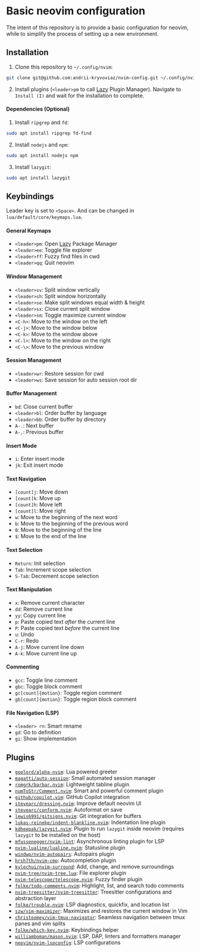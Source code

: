 # Basic neovim configuration

The intent of this repository is to provide a basic configuration for neovim, while to simplify the process of setting up a new environment.

## Installation

1. Clone this repository to `~/.config/nvim`:

```bash
git clone git@github.com:andrii-kryvoviaz/nvim-config.git ~/.config/nvim
```

2. Install plugins (`<leader>pm` to call [Lazy](https://github.com/folke/lazy.nvim) Plugin Manager). Navigate to `Install (I)` and wait for the installation to complete.

#### Dependencies (Optional)

1. Install `ripgrep` and `fd`:

```bash
sudo apt install ripgrep fd-find
```

2. Install `nodejs` and `npm`:

```bash
sudo apt install nodejs npm
```

3. Install `lazygit`:

```bash
sudo apt install lazygit
```

## Keybindings

Leader key is set to `<Space>`. And can be changed in `lua/default/core/keymaps.lua`.

#### General Keymaps
- `<leader>pm`: Open [Lazy](https://github.com/folke/lazy.nvim) Package Manager
- `<leader>ee`: Toggle file explorer
- `<leader>ff`: Fuzzy find files in cwd
- `<leader>qq`: Quit neovim

#### Window Management
- `<leader>sv`: Split window vertically
- `<leader>sh`: Split window horizontally
- `<leader>se`: Make split windows equal width & height
- `<leader>sx`: Close current split window
- `<leader>sm`: Toggle maximize current window
- `<C-h>`: Move to the window on the left
- `<C-j>`: Move to the window below
- `<C-k>`: Move to the window above
- `<C-l>`: Move to the window on the right
- `<C-\>`: Move to the previous window

#### Session Management
- `<leader>wr`: Restore session for cwd
- `<leader>ws`: Save session for auto session root dir

#### Buffer Management
- `bd`: Close current buffer
- `<leader>bl`: Order buffer by language
- `<leader>bb`: Order buffer by directory
- `A-.`: Next buffer
- `A-,`: Previous buffer

#### Insert Mode
- `i`: Enter insert mode
- `jk`: Exit insert mode

#### Text Navigation
- `[count]j`: Move down
- `[count]k`: Move up
- `[count]h`: Move left
- `[count]l`: Move right
- `w`: Move to the beginning of the next word
- `b`: Move to the beginning of the previous word
- `0`: Move to the beginning of the line
- `$`: Move to the end of the line

#### Text Selection
- `Return`: Init selection
- `Tab`: Increment scope selection
- `S-Tab`: Decrement scope selection

#### Text Manipulation
- `x`: Remove current character
- `dd`: Remove current line
- `yy`: Copy current line
- `p`: Paste copied text _after_ the current line
- `P`: Paste copied text _before_ the current line
- `u`: Undo
- `C-r`: Redo
- `A-j`: Move current line down
- `A-k`: Move current line up

#### Commenting
- `gcc`: Toggle line comment
- `gbc`: Toggle block comment
- `gc[count]{motion}`: Toggle region comment
- `gb[count]{motion}`: Toggle region block comment

#### File Navigation (LSP)
- `<leader> rn`: Smart rename
- `gd`: Go to definition
- `gi`: Show implementation


## Plugins
- [`goolord/alpha-nvim`](https://github.com/goolord/alpha-nvim): Lua powered greeter
- [`magatti/auto-session`](https://github.com/rmagatti/auto-session): Small automated session manager
- [`romgrk/barbar.nvim`](https://github.com/romgrk/barbar.nvim): Lightweight tabline plugin
- [`numToStr/Comment.nvim`](https://github.com/numToStr/Comment.nvim): Smart and powerful comment plugin
- [`github/copilot.vim`](https://github.com/github/copilot.vim): GitHub Copilot integration
- [`stevearc/dressing.nvim`](https://github.com/stevearc/dressing.nvim): Improve default neovim UI
- [`stevearc/conform.nvim`](https://github.com/stevearc/conform.nvim): Autoformat on save
- [`lewis6991/gitsigns.nvim`](https://github.com/lewis6991/gitsigns.nvim): Git integration for buffers
- [`lukas-reineke/indent-blankline.nvim`](https://github.com/lukas-reineke/indent-blankline.nvim): Indentation line plugin
- [`kdheepak/lazygit.nvim`](https://github.com/kdheepak/lazygit.nvim): Plugin to run `lazygit` inside neovim (requires `lazygit` to be installed on the host)
- [`mfussenegger/nvim-lint`](https://github.com/mfussenegger/nvim-lint): Asynchronous linting plugin for LSP
- [`nvim-lualine/lualine.nvim`](https://github.com/nvim-lualine/lualine.nvim): Statusline plugin
- [`windwp/nvim-autopairs`](https://github.com/windwp/nvim-autopairs): Autopairs plugin
- [`hrsh7th/nvim-cmp`](https://github.com/hrsh7th/nvim-cmp): Autocompletion plugin
- [`kylechui/nvim-surround`](https://github.com/kylechui/nvim-surround): Add, change, and remove surroundings
- [`nvim-tree/nvim-tree.lua`](https://github.com/nvim-tree/nvim-tree.lua): File explorer plugin
- [`nvim-telescope/telescope.nvim`](https://github.com/nvim-telescope/telescope.nvim): Fuzzy finder plugin
- [`folke/todo-comments.nvim`](https://github.com/folke/todo-comments.nvim): Highlight, list, and search todo comments
- [`nvim-treesitter/nvim-treesitter`](https://github.com/nvim-treesitter/nvim-treesitter): Treesitter configurations and abstraction layer
- [`folke/trouble.nvim`](https://github.com/folke/trouble.nvim): LSP diagnostics, quickfix, and location list
- [`szw/vim-maximizer`](https://github.com/szw/vim-maximizer): Maximizes and restores the current window in Vim
- [`christoomey/vim-tmux-navigator`](https://github.com/christoomey/vim-tmux-navigator): Seamless navigation between tmux panes and vim splits
- [`folke/which-key.nvim`](https://github.com/folke/which-key.nvim): Keybindings helper
- [`williamboman/mason.nvim`](https://github.com/williamboman/mason.nvim): LSP, DAP, linters and formatters manager
- [`neovim/nvim-lspconfig`](https://github.com/neovim/nvim-lspconfig): LSP configurations